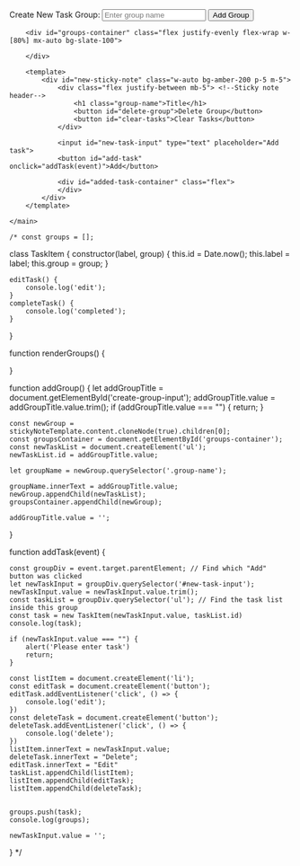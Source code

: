 <main>
        <label for="create-group-input">Create New Task Group:</label>
        <input id="create-group-input" type="text" placeholder="Enter group name">
        <button id="add-group" onclick="addGroup()">Add Group</button>

        <div id="groups-container" class="flex justify-evenly flex-wrap w-[80%] mx-auto bg-slate-100">

        </div>
        
        <template>
            <div id="new-sticky-note" class="w-auto bg-amber-200 p-5 m-5">
                <div class="flex justify-between mb-5"> <!--Sticky note header-->
                    <h1 class="group-name">Title</h1>
                    <button id="delete-group">Delete Group</button>
                    <button id="clear-tasks">Clear Tasks</button>
                </div>

                <input id="new-task-input" type="text" placeholder="Add task">
                <button id="add-task" onclick="addTask(event)">Add</button>

                <div id="added-task-container" class="flex">
                </div>
            </div>
        </template>
        
    </main>

    /* const groups = [];

class TaskItem {
    constructor(label, group) {
        this.id = Date.now();
        this.label = label;
        this.group = group;
    }

    editTask() {
        console.log('edit');
    }
    completeTask() {
        console.log('completed');
    }
}

function renderGroups() {

}

function addGroup() {
    let addGroupTitle = document.getElementById('create-group-input');
    addGroupTitle.value = addGroupTitle.value.trim();
    if (addGroupTitle.value === "") {
        return;
    } 

    const newGroup = stickyNoteTemplate.content.cloneNode(true).children[0];
    const groupsContainer = document.getElementById('groups-container');
    const newTaskList = document.createElement('ul');
    newTaskList.id = addGroupTitle.value;

    let groupName = newGroup.querySelector('.group-name');

    groupName.innerText = addGroupTitle.value;
    newGroup.appendChild(newTaskList);
    groupsContainer.appendChild(newGroup);

    addGroupTitle.value = '';

}



function addTask(event) {

    const groupDiv = event.target.parentElement; // Find which "Add" button was clicked
    let newTaskInput = groupDiv.querySelector('#new-task-input');
    newTaskInput.value = newTaskInput.value.trim();
    const taskList = groupDiv.querySelector('ul'); // Find the task list inside this group
    const task = new TaskItem(newTaskInput.value, taskList.id)
    console.log(task);

    if (newTaskInput.value === "") {
        alert('Please enter task')
        return;
    }

    const listItem = document.createElement('li');
    const editTask = document.createElement('button');
    editTask.addEventListener('click', () => {
        console.log('edit');
    })
    const deleteTask = document.createElement('button');
    deleteTask.addEventListener('click', () => {
        console.log('delete');
    })
    listItem.innerText = newTaskInput.value;
    deleteTask.innerText = "Delete";
    editTask.innerText = "Edit"
    taskList.appendChild(listItem);
    listItem.appendChild(editTask);
    listItem.appendChild(deleteTask);


    groups.push(task);
    console.log(groups);

    newTaskInput.value = '';
}
 */
